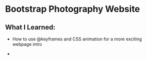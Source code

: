  # Bootstrap Photography Website

 ## What I Learned:
 - How to use @keyframes and CSS animation for a more exciting webpage intro

 - 